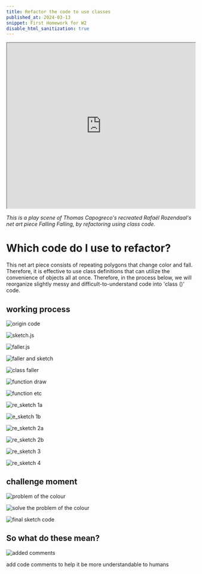 ```yaml
---
title: Refactor the code to use classes
published_at: 2024-03-13
snippet: First Homework for W2
disable_html_sanitization: true
---
```


<div align="center">
<iframe src="https://editor.p5js.org/s4002155/full/eU4uh5ShJ" width="100%x" height="442px"></iframe>
</div>

_This is a play scene of Thomas Capogreco's recreated Rafaél Rozendaal's net art piece Falling Falling, by refactoring using class code._

# Which code do I use to refactor?
This net art piece consists of repeating polygons that change color and fall. Therefore, it is effective to use class definitions that can utilize the convenience of objects all at once. Therefore, in the process below, we will reorganize slightly messy and difficult-to-understand code into 'class ()' code.

## working process

![origin code](/240313_first_HW/origin.png)

![sketch.js](/240313_first_HW/sketch.png)

![faller.js](/240313_first_HW/faller.png)

![faller and sketch](/240313_first_HW/faller_and_sketch.png)

![class faller](/240313_first_HW/class_faller.png)

![function draw](/240313_first_HW/function_draw.png)

![function etc](/240313_first_HW/funtion_etc.png)

![re_sketch 1a](/240313_first_HW/re_sketch1a.png)

![e_sketch 1b](/240313_first_HW/re_sketch1b.png)

![re_sketch 2a](/240313_first_HW/re_sketch2a.png)

![re_sketch 2b](/240313_first_HW/re_sketch2b.png)

![re_sketch 3](/240313_first_HW/re_sketch3.png)

![re_sketch 4](/240313_first_HW/re_sketch4.png)


## challenge moment
![problem of the colour](/240313_first_HW/problem_col.png)

![solve the problem of the colour](/240313_first_HW/solve_col.png)

![final sketch code](/240313_first_HW/sketch_final.png)


## So what do these mean?
![added comments](/240313_first_HW/added_comments.png)

add code comments to help it be more understandable to humans
